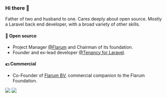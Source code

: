 ### Hi there 👋

Father of two and husband to one. Cares deeply about open source.
Mostly a Laravel back end developer, with a broad variety of other skills.

#### 🌲 Open source

- Project Manager [@Flarum](https://github.com/flarum) and Chairman of its foundation.
- Founder and ex-lead developer [@Tenancy for Laravel](https://github.com/tenancy).

#### 💵 Commercial

- Co-Founder of [Flarum BV](https://blomstra.net), commercial companion to the Flarum Foundation.

![](https://github-readme-stats.vercel.app/api?username=luceos&show_icons=true&theme=radical)
![](https://github-profile-trophy.vercel.app/?username=luceos)
